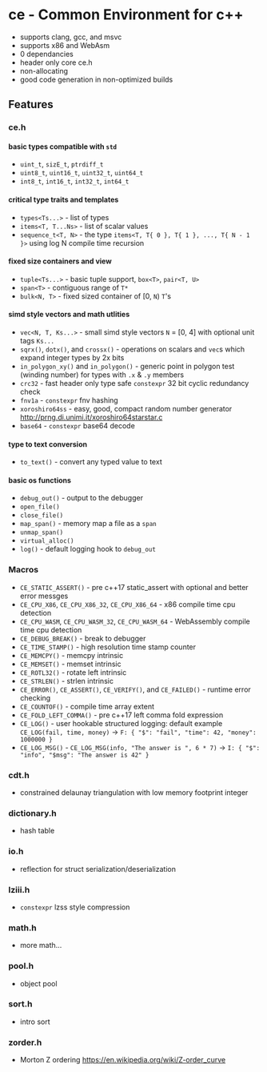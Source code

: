 # ce - Common Environment for c++

- supports clang, gcc, and msvc
- supports x86 and WebAsm
- 0 dependancies
- header only core ce.h
- non-allocating
- good code generation in non-optimized builds

## Features
### ce.h
#### basic types compatible with `std`
- `uint_t`, `sizE_t`, `ptrdiff_t`
- `uint8_t`, `uint16_t`, `uint32_t`, `uint64_t`
- `int8_t`, `int16_t`, `int32_t`, `int64_t` 
#### critical type traits and templates
- `types<Ts...>` - list of types
- `items<T, T...Ns>` - list of scalar values
- `sequence_t<T, N>` - the type `items<T, T{ 0 }, T{ 1 }, ..., T{ N - 1 }>` using log N compile time recursion
#### fixed size containers and view
- `tuple<Ts...>` - basic tuple support, `box<T>`, `pair<T, U>`
- `span<T>` - contiguous range of `T*`
- `bulk<N, T>` - fixed sized container of [0, `N`) `T`'s
#### simd style vectors and math utlities
- `vec<N, T, Ks...>` - small simd style vectors `N` = [0, 4] with optional unit tags `Ks...`
- `sqrx()`, `dotx()`, and `crossx()` - operations on scalars and `vec`s which expand integer types by 2x bits
- `in_polygon_xy()` and `in_polygon()` - generic point in polygon test (winding number) for types with `.x` & `.y` members
- `crc32` - fast header only type safe `constexpr` 32 bit cyclic redundancy check
- `fnv1a` - `constexpr` fnv hashing
- `xoroshiro64ss` - easy, good, compact random number generator http://prng.di.unimi.it/xoroshiro64starstar.c
- `base64` - `constexpr` base64 decode
#### type to text conversion
- `to_text()` - convert any typed value to text
#### basic os functions
- `debug_out()` - output to the debugger
- `open_file()`
- `close_file()`
- `map_span()` - memory map a file as a `span`
- `unmap_span()`
- `virtual_alloc()`
- `log()` - default logging hook to `debug_out`

### Macros
- `CE_STATIC_ASSERT()` - pre c++17 static_assert with optional and better error messges
- `CE_CPU_X86`, `CE_CPU_X86_32`, `CE_CPU_X86_64` - x86 compile time cpu detection
- `CE_CPU_WASM`, `CE_CPU_WASM_32`, `CE_CPU_WASM_64` - WebAssembly compile time cpu detection
- `CE_DEBUG_BREAK()` - break to debugger
- `CE_TIME_STAMP()` - high resolution time stamp counter
- `CE_MEMCPY()` - memcpy intrinsic
- `CE_MEMSET()` - memset intrinsic
- `CE_ROTL32()` - rotate left intrinsic
- `CE_STRLEN()` - strlen intrinsic
- `CE_ERROR()`, `CE_ASSERT()`, `CE_VERIFY()`, and `CE_FAILED()` - runtime error checking
- `CE_COUNTOF()` - compile time array extent
- `CE_FOLD_LEFT_COMMA()` - pre c++17 left comma fold expression
- `CE_LOG()` - user hookable structured logging: default example `CE_LOG(fail, time, money)` -> `F: { "$": "fail", "time": 42, "money": 1000000 }`
- `CE_LOG_MSG()` - `CE_LOG_MSG(info, "The answer is ", 6 * 7)` -> `I: { "$": "info", "$msg": "The answer is 42" }`
### cdt.h
- constrained delaunay triangulation with low memory footprint integer 
### dictionary.h
- hash table
### io.h
- reflection for struct serialization/deserialization
### lziii.h
- `constexpr` lzss style compression
### math.h
- more math...
### pool.h
- object pool 
### sort.h
- intro sort
### zorder.h
- Morton Z ordering https://en.wikipedia.org/wiki/Z-order_curve
